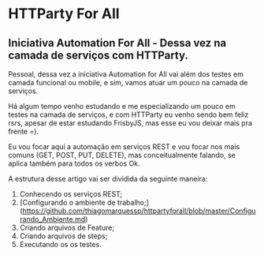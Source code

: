 # HTTParty For All

## Iniciativa Automation For All - Dessa vez na camada de serviços com HTTParty.

Pessoal, dessa vez a iniciativa Automation for All vai além dos testes em camada funcional ou mobile, e sim, vamos atuar um pouco na camada de serviços.

Há algum tempo venho estudando e me especializando um pouco em testes na camada de serviços, e com HTTParty eu venho sendo bem feliz rsrs, apesar de estar estudando FrisbyJS, mas esse eu vou deixar mais pra frente =).

Eu vou focar aqui a automação em serviços REST e vou focar nos mais comuns (GET, POST, PUT, DELETE), mas conceitualmente falando, se aplica também para todos os verbos Ok.

A estrutura desse artigo vai ser dividida da seguinte maneira:

1. Conhecendo os serviços REST;
2. [Configurando o ambiente de trabalho;] (https://github.com/thiagomarquessp/httpartyforall/blob/master/Configurando_Ambiente.md)
3. Criando arquivos de Feature;
4. Criando arquivos de steps;
5. Executando os os testes.
